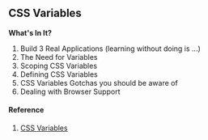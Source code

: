 ## CSS Variables

**What's In It?**
1. Build 3 Real Applications (learning without doing is ...)
2. The Need for Variables
3. Scoping CSS Variables
4. Defining CSS Variables
5. CSS Variables Gotchas you should be aware of
6. Dealing with Browser Support

#### Reference

1. [CSS Variables](https://atomiks.github.io/30-seconds-of-css/)



